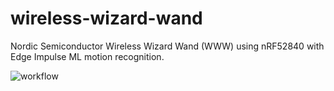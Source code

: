 # wireless-wizard-wand
Nordic Semiconductor Wireless Wizard Wand (WWW) using nRF52840 with Edge Impulse ML motion recognition.


![workflow](https://github.com/tordnat/wireless-wizard-wand/actions/workflows/build.yml/badge.svg)
